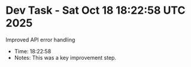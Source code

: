 # Dev Task - Sat Oct 18 18:22:58 UTC 2025
Improved API error handling
- Time: 18:22:58
- Notes: This was a key improvement step.

